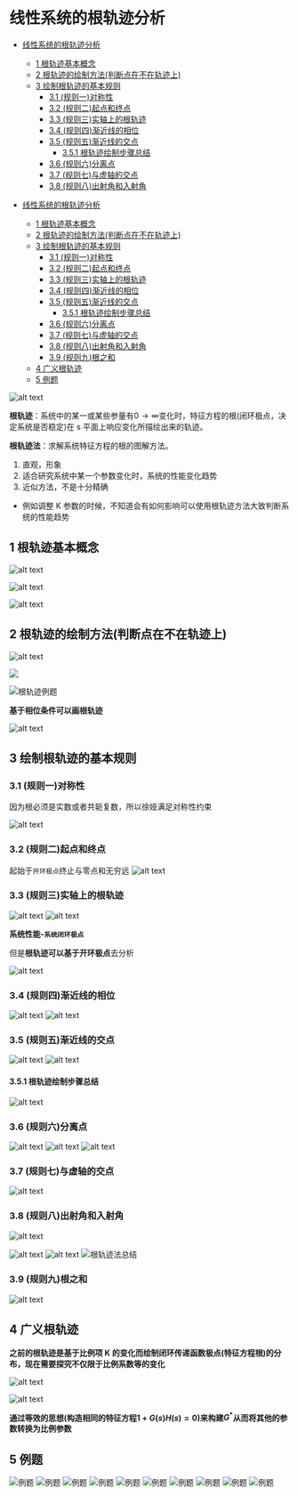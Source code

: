# 线性系统的根轨迹分析
- [线性系统的根轨迹分析](#线性系统的根轨迹分析)
  - [1 根轨迹基本概念](#1-根轨迹基本概念)
  - [2 根轨迹的绘制方法(判断点在不在轨迹上)](#2-根轨迹的绘制方法判断点在不在轨迹上)
  - [3 绘制根轨迹的基本规则](#3-绘制根轨迹的基本规则)
    - [3.1 (规则一)对称性](#31-规则一对称性)
    - [3.2 (规则二)起点和终点](#32-规则二起点和终点)
    - [3.3 (规则三)实轴上的根轨迹](#33-规则三实轴上的根轨迹)
    - [3.4 (规则四)渐近线的相位](#34-规则四渐近线的相位)
    - [3.5 (规则五)渐近线的交点](#35-规则五渐近线的交点)
      - [3.5.1 根轨迹绘制步骤总结](#351-根轨迹绘制步骤总结)
    - [3.6 (规则六)分离点](#36-规则六分离点)
    - [3.7 (规则七)与虚轴的交点](#37-规则七与虚轴的交点)
    - [3.8 (规则八)出射角和入射角](#38-规则八出射角和入射角)

- [线性系统的根轨迹分析](#线性系统的根轨迹分析)
  - [1 根轨迹基本概念](#1-根轨迹基本概念)
  - [2 根轨迹的绘制方法(判断点在不在轨迹上)](#2-根轨迹的绘制方法判断点在不在轨迹上)
  - [3 绘制根轨迹的基本规则](#3-绘制根轨迹的基本规则)
    - [3.1 (规则一)对称性](#31-规则一对称性)
    - [3.2 (规则二)起点和终点](#32-规则二起点和终点)
    - [3.3 (规则三)实轴上的根轨迹](#33-规则三实轴上的根轨迹)
    - [3.4 (规则四)渐近线的相位](#34-规则四渐近线的相位)
    - [3.5 (规则五)渐近线的交点](#35-规则五渐近线的交点)
      - [3.5.1 根轨迹绘制步骤总结](#351-根轨迹绘制步骤总结)
    - [3.6 (规则六)分离点](#36-规则六分离点)
    - [3.7 (规则七)与虚轴的交点](#37-规则七与虚轴的交点)
    - [3.8 (规则八)出射角和入射角](#38-规则八出射角和入射角)
    - [3.9 (规则九)根之和](#39-规则九根之和)
  - [4 广义根轨迹](#4-广义根轨迹)
  - [5 例题](#5-例题)

![alt text](image.png)

**根轨迹**：系统中的某一或某些参量有$0\rightarrow\infty$变化时，特征方程的根(闭环极点，决定系统是否稳定)在 s 平面上响应变化所描绘出来的轨迹。

**根轨迹法**：求解系统特征方程的根的图解方法。

1. 直观，形象
2. 适合研究系统中某一个参数变化时，系统的性能变化趋势
3. 近似方法，不是十分精确

- 例如调整 K 参数的时候，不知道会有如何影响可以使用根轨迹方法大致判断系统的性能趋势

## 1 根轨迹基本概念

![alt text](image-1.png)

![alt text](image-2.png)

![alt text](image-3.png)

## 2 根轨迹的绘制方法(判断点在不在轨迹上)

![alt text](image-4.png)

![](image-5.png)

![根轨迹例题](image-6.png)

**基于相位条件可以画根轨迹**

![alt text](image-7.png)

## 3 绘制根轨迹的基本规则

### 3.1 (规则一)对称性

因为根必须是实数或者共轭复数，所以徐娅满足对称性约束

![alt text](image-9.png)

### 3.2 (规则二)起点和终点

起始于`开环极点`终止与零点和无穷远
![alt text](image-8.png)

### 3.3 (规则三)实轴上的根轨迹

![alt text](image-10.png)
![alt text](image-11.png)

**系统性能-`系统闭环极点`**

但是**根轨迹可以基于开环极点**去分析

![alt text](image-12.png)

### 3.4 (规则四)渐近线的相位

![alt text](image-13.png)
![alt text](image-14.png)

### 3.5 (规则五)渐近线的交点

![alt text](image-15.png)
![alt text](image-16.png)

#### 3.5.1 根轨迹绘制步骤总结

![alt text](image-17.png)

### 3.6 (规则六)分离点

![alt text](image-18.png)
![alt text](image-19.png)
![alt text](image-20.png)

### 3.7 (规则七)与虚轴的交点

![alt text](image-21.png)

### 3.8 (规则八)出射角和入射角

![alt text](image-22.png)

![alt text](image-23.png)
![alt text](image-24.png)
![根轨迹法总结](image-25.png)

### 3.9 (规则九)根之和

![alt text](image-26.png)

## 4 广义根轨迹

**之前的根轨迹是基于比例项 K 的变化而绘制闭环传递函数极点(特征方程根)的分布，现在需要探究不仅限于比例系数等的变化**

![alt text](image-27.png)

![alt text](image-28.png)

**通过等效的思想(构造相同的特征方程$1+G(s)H(s)=0$)来构建$G^*$从而将其他的参数转换为比例参数**

## 5 例题

![例题](image-29.png)
![例题](image-30.png)
![例题](image-31.png)
![例题](image-32.png)
![例题](image-33.png)
![例题](image-34.png)
![例题](image-35.png)
![例题](image-36.png)
![例题](image-37.png)
![例题](image-38.png)